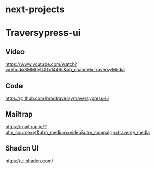 # next-projects

# Traversypress-ui

## Video

https://www.youtube.com/watch?v=hhudoSMM0yU&t=1446s&ab_channel=TraversyMedia

## Code

https://github.com/bradtraversy/traversypress-ui

## Mailtrap

https://mailtrap.io/?utm_source=yt&utm_medium=video&utm_campaign=traversy_media

## Shadcn UI

https://ui.shadcn.com/
